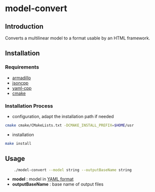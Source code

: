 # model-convert

## Introduction

Converts a multilinear model to a format usable by an HTML framework.

## Installation

### Requirements

- [armadillo](http://arma.sourceforge.net)
- [jsoncpp](https://github.com/open-source-parsers/jsoncpp)
- [yaml-cpp](https://github.com/jbeder/yaml-cpp)
- [cmake](https://cmake.org)

### Installation Process

- configuration, adapt the installation path if needed
```sh
cmake cmake/CMakeLists.txt -DCMAKE_INSTALL_PREFIX=$HOME/usr
```
- installation
```sh
make install
```
## Usage

```sh
    ./model-convert --model string --outputBaseName string
```

- **model** : model in [YAML format][1]
- **outputBaseName** : base name of output files

[1]: ../dataFormats/model.md
